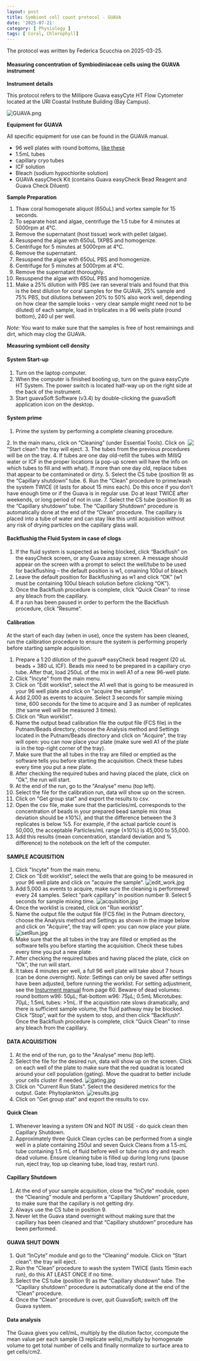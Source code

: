 ```yaml
---
layout: post
title: Symbiont cell count protocol - GUAVA
date: '2025-07-21'
category: [ Physiology ]
tags: [ Coral, Chlorophyll]
---
```


The protocol was written by Federica Scucchia on 2025-03-25.

#### Measuring concentration of Symbiodiniaceae cells using the GUAVA instrument

**Instrument details**

This protocol refers to the Millipore Guava easyCyte HT Flow Cytometer located at the URI Coastal Institute Building (Bay Campus).

![GUAVA.png](https://github.com/FScucchia-LabNotebooks/FScucchia_Putnam_Lab_Notebook/blob/master/images/GUAVA.png?raw=true)

**Equipment for GUAVA**

All specific equipment for use can be found in the GUAVA manual. 
- 96 well plates with round bottoms, [like these](https://ecatalog.corning.com/life-sciences/b2c/US/en/Microplates/Assay-Microplates/96-Well-Microplates/Corning%C2%AE-96-well-Clear-Polystyrene-Microplates/p/3797)
- 1.5mL tubes
- capillary cryo tubes
- ICF solution 
- Bleach (sodium hypochlorite solution) 
- GUAVA easyCheck Kit (contains Guava easyCheck Bead Reagent and Guava Check Diluent)

**Sample Preparation**  

1. Thaw coral homogenate aliquot (650uL) and vortex sample for 15 seconds.
2. To separate host and algae, centrifuge the 1.5 tube for 4 minutes at 5000rpm at 4°C. 
3. Remove the supernatant (host tissue) work with pellet (algae).
4. Resuspend the algae with 650uL 1XPBS and homogenize.
5. Centrifuge for 5 minutes at 5000rpm at 4°C.
6. Remove the supernatant. 
7. Resuspend the algae with 650uL PBS and homogenize.
8. Centrifuge for 5 minutes at 5000rpm at 4°C.
9. Remove the supernatant thoroughly.
10. Resuspend the algae with 650uL PBS and homogenize. 
11. Make a 25% dilution with PBS (we ran several trials and found that this is the best dilution for coral samples for the GUAVA, 25% sample and 75% PBS, but dilutions between 20% to 50% also work well, depending on how clear the sample looks - very clear sample might need not to be diluted) of each sample, load in triplicates in a 96 wells plate (round bottom), 240 ul per well.

_Note_: You want to make sure that the samples is free of host remainings and dirt, which may clog the GUAVA.

**Measuring symbiont cell density**

#### System Start-up

1. Turn on the laptop computer.
2. When the computer is finished booting up, turn on the guava easyCyte HT System. The power switch is located half-way up on the right side at the back of the instrument.
3. Start guavaSoft Software (v3.4) by double-clicking the guavaSoft application icon on the desktop.

#### System prime

1. Prime the system by performing a complete cleaning procedure.
<img align="right" src="https://github.com/FScucchia-LabNotebooks/FScucchia_Putnam_Lab_Notebook/blob/master/images/wells.png?raw=true">
2. In the main manu, click on “Cleaning” (under Essential Tools). Click on “Start clean”: the tray will eject. 
3. The tubes from the previous procedures will be on the tray.
4. If tubes are one day old-refill the tubes with MilliQ water or ICF in the proper locations (a pop-up screen will have the info on which tubes to fill and with what). If more than one day old, replace tubes that appear to be contaminated or dirty.
5. Select the CS tube (position 9) as the “Capillary shutdown” tube. 
6. Run the “Clean” procedure to prime/wash the system TWICE (it lasts for about 15 mins each). Do this once if you don't have enough time or if the Guava is in regular use. Do at least TWICE after weekends, or long period of not in use.
7. Select the CS tube (position 9) as the “Capillary shutdown” tube. The “Capillary Shutdown” procedure is automatically done at the end of the “Clean” procedure. The capillary is placed into a tube of water and can stay like this until acquisition without any risk of drying particles on the capillary glass wall.

#### Backflushig the Fluid System in case of clogs

1. If the fluid system is suspected as being blocked, click “Backflush” on the easyCheck screen, or any Guava assay screen. A message should appear on the screen with a prompt to select the well/tube to be used for backflushing – the default position is w1, conaining 100ul of bleach 
2. Leave the default position for Backflushing as w1 and click “OK” (w1 must be containing 100ul bleach solution before clicking “OK”).  
3. Once the Backflush procedure is complete, click “Quick Clean” to rinse any bleach from the capillary.
4. If a run has been paused in order to perform the the Backflush procedure, click “Resume”.

#### Calibration

At the start of each day (when in use), once the system has been cleaned, run the calibration procedure to ensure the system is performing properly before starting sample acquisition.
1. Prepare a 1:20 dilution of the guava® easyCheck bead reagent (20 uL beads + 380 uL ICF). Beads mix need to be prepared in a capillary cryo tube. After that, load 250uL of the mix in well A1 of a new 96-well plate.
2. Click "Incyte" from the main menu. 
3. Click on "Edit worklist", select the A1 well that is going to be measured in your 96 well plate and click on "acquire the sample".
3. Add 2,000 as events to acquire. Select 3 seconds for sample mixing time, 600 seconds for the time to acquire and 3 as number of replicates (the same well will be measured 3 times).
4. Click on "Run worklist". 
5. Name the output bead calibration file the output file (FCS file) in the Putnam/Beads directory, choose the Analysis method and Settings located in the Putnam/Beads directory and click on "Acquire", the tray will open: you can now place your plate (make sure well A1 of the plate is in the top-right corner of the tray).
6. Make sure that the all tubes in the tray are filled or emptied as the software tells you before starting the acquisition. Check these tubes every time you put a new plate.
7. After checking the required tubes and having placed the plate, click on "Ok", the run will start.
8. At the end of the run, go to the "Analyse" menu (top left).
9. Select the file for the calibration run, data will show up on the screen. 
10. Click on "Get group stat" and export the results to csv.
11. Open the csv file, make sure that the particles/mL corresponds to the concentration of beads in your prepared bead sample mix (max deviation should be ±10%), and that the difference between the 3 replicates is below %5. For example, if the actual particle count is 50,000, the acceptable Particles/mL range (±10%) is 45,000 to 55,000.
12. Add this results (mean concentration, standard deviation and % difference) to the notebook on the left of the computer.

#### SAMPLE ACQUISITION

1. Click "Incyte" from the main menu. 
2. Click on "Edit worklist", select the wells that are going to be measured in your 96 well plate and click on "acquire the sample".
![edit_work.jpg](https://github.com/FScucchia-LabNotebooks/FScucchia_Putnam_Lab_Notebook/blob/master/images/edit_work.jpg?raw=true)
3. Add 5,000 as events to acquire, make sure the cleaning is performewd every 24 samples. Select "park capillary" in position number 9. Select 5 seconds for sample mixing time.
![acquisition.jpg](https://github.com/FScucchia-LabNotebooks/FScucchia_Putnam_Lab_Notebook/blob/master/images/acquisition.jpg?raw=true)
4. Once the worklist is created, click on "Run worklist". 
5. Name the output file the output file (FCS file) in the Putnam directory, choose the Analysis method and Settings as shown in the image below and click on "Acquire", the tray will open: you can now place your plate.
![setRun.jpg](https://github.com/FScucchia-LabNotebooks/FScucchia_Putnam_Lab_Notebook/blob/master/images/setRun.jpg?raw=true)
6. Make sure that the all tubes in the tray are filled or emptied as the software tells you before starting the acquisition. Check these tubes every time you put a new plate.
7. After checking the required tubes and having placed the plate, click on "Ok", the run will start.
8. It takes 4 minutes per well, a full 96 well plate will take about 7 hours (can be done overnight).
_Note_: Settings can only be saved after settings have been adjusted, before running the worklist. For setting adjustment, see the [Insturment manual](https://github.com/FScucchia-LabNotebooks/FScucchia_Putnam_Lab_Notebook/blob/master/protocols/Millipore-Guava-easyCyte-Manual.pdf) from page 60. 
Beware of dead volumes: round bottom w96: 50µL; flat-bottom w96: 75µL; 0.5mL Microtubes: 70µL; 1.5mL tubes: >1mL.
If the acquisition rate slows dramatically, and there is sufficient sample volume, the fluid pathway may be blocked. Click “Stop”, wait for the system to stop, and then click “Backflush”. Once the Backflush procedure is complete, click “Quick Clean” to rinse any bleach from the capillary.

#### DATA ACQUISITION

1. At the end of the run, go to the "Analyse" menu (top left).
2. Select the file for the desired run, data will show up on the screen. Click on each well of the plate to make sure that the red quadrat is located around your cell population (gating). Move the quadrat to better include your cells cluster if needed.
![gating.jpg](https://github.com/FScucchia-LabNotebooks/FScucchia_Putnam_Lab_Notebook/blob/master/images/gating.jpg?raw=true)
3. Click on "Current Run Stats". Select the desidered metrics for the output. Gate: Phytoplankton.
![results.jpg](https://github.com/FScucchia-LabNotebooks/FScucchia_Putnam_Lab_Notebook/blob/master/images/results.jpg?raw=true)
4. Click on "Get group stat" and export the results to csv.

#### Quick Clean

1. Whenever leaving a system ON and NOT IN USE - do quick clean then Capillary Shutdown. 
2. Approximately three Quick Clean cycles can be performed from a single well in a plate containing 250ul and seven Quick Cleans from a 1.5-mL tube containing 1.5 mL of fluid before well or tube runs dry and reach dead volume. Ensure cleaning tube is filled up during long runs (pause run, eject tray, top up cleaning tube, load tray, restart run).

#### Capillary Shutdown

1. At the end of your sample acquisition, close the “InCyte” module, open the “Cleaning” module and perform a “Capillary Shutdown” procedure, to make sure that the capillary is not getting dry. 
2. Always use the CS tube in position 9.
3. Never let the Guava stand overnight without making sure that the capillary has been cleaned and that “Capillary shutdown” procedure has been performed.

#### GUAVA SHUT DOWN 

1. Quit “InCyte” module and go to the “Cleaning” module. Click on “Start clean”: the tray will eject.
2. Run the “Clean” procedure to wash the system TWICE (lasts 15min each run), do this AT LEAST ONCE if no time.
3. Select the CS tube (position 9) as the “Capillary shutdown” tube. The “Capillary shutdown” procedure is automatically done at the end of the “Clean” procedure.
4. Once the “Clean” procedure is over, quit GuavaSoft; switch off the Guava system.

#### Data analysis

The Guava gives you cell/mL, multiply by the dilution factor, ccompute the mean value per each sample (3 replicate wells),multiply by homogenate volume to get total number of cells and finally normalize to surface area to get cells/cm2.







